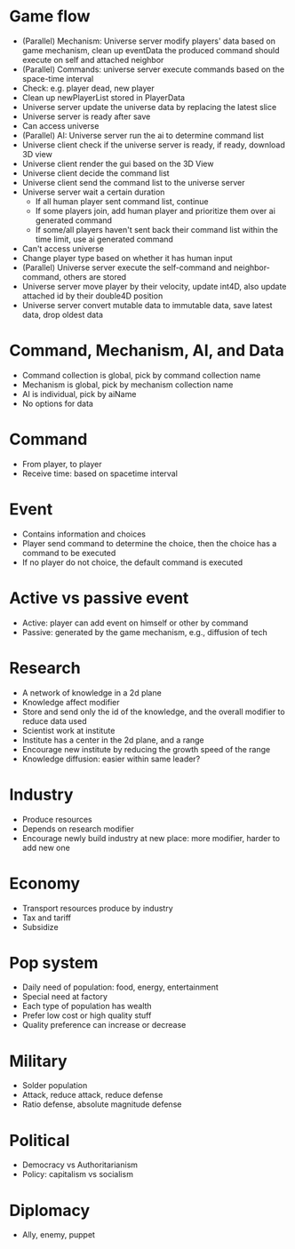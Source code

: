 # Game flow
* (Parallel) Mechanism: Universe server modify players' data based on game mechanism, clean up eventData
  the produced command should execute on self and attached neighbor
* (Parallel) Commands: universe server execute commands based on the space-time interval
* Check: e.g. player dead, new player
* Clean up newPlayerList stored in PlayerData
* Universe server update the universe data by replacing the latest slice 
* Universe server is ready after save  
* Can access  universe
* (Parallel) AI: Universe server run the ai to determine command list
* Universe client check if the universe server is ready, if ready, download 3D view
* Universe client render the gui based on the 3D View
* Universe client decide the command list
* Universe client send the command list to the universe server
* Universe server wait a certain duration
  * If all human player sent command list, continue
  * If some players join, add human player and prioritize them over ai generated command
  * If some/all players haven't sent back their command list within the time limit, use ai generated command
* Can't access universe
* Change player type based on whether it has human input
* (Parallel) Universe server execute the self-command and neighbor-command, others are stored
* Universe server move player by their velocity, update int4D, also update attached id by their double4D position
* Universe server convert mutable data to immutable data, save latest data, drop oldest data

# Command, Mechanism, AI, and Data
* Command collection is global, pick by command collection name
* Mechanism is global, pick by mechanism collection name
* AI is individual, pick by aiName
* No options for data

# Command
* From player, to player
* Receive time: based on spacetime interval

# Event
* Contains information and choices
* Player send command to determine the choice, then the choice has a command to be executed
* If no player do not choice, the default command is executed

# Active vs passive event
* Active: player can add event on himself or other by command
* Passive: generated by the game mechanism, e.g., diffusion of tech

# Research
* A network of knowledge in a 2d plane
* Knowledge affect modifier
* Store and send only the id of the knowledge, and the overall modifier to reduce data used
* Scientist work at institute
* Institute has a center in the 2d plane, and a range
* Encourage new institute by reducing the growth speed of the range
* Knowledge diffusion: easier within same leader?

# Industry
* Produce resources
* Depends on research modifier
* Encourage newly build industry at new place: more modifier, harder to add new one

# Economy
* Transport resources produce by industry
* Tax and tariff
* Subsidize

# Pop system
* Daily need of population: food, energy, entertainment
* Special need at factory
* Each type of population has wealth
* Prefer low cost or high quality stuff
* Quality preference can increase or decrease

# Military
* Solder population
* Attack, reduce attack, reduce defense
* Ratio defense, absolute magnitude defense

# Political
* Democracy vs Authoritarianism
* Policy: capitalism vs socialism

# Diplomacy
* Ally, enemy, puppet
